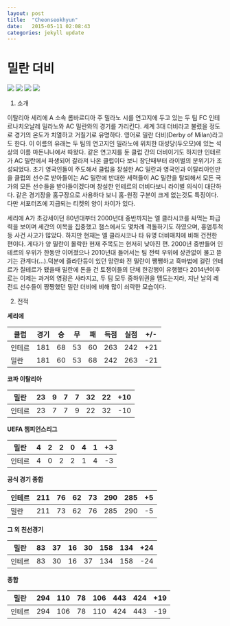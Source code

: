 ```yaml
---
layout: post
title:  "Cheonseokhyun"
date:   2015-05-11 02:08:43
categories: jekyll update
---
```


밀란 더비
=

![](http://image3.gamechosun.co.kr/wlwl_upload/dataroom/fifa3/2013/04/05/362653_1365155652.jpg)
![](http://postfiles7.naver.net/20140422_70/junhohot_1398148411292A9R4k_JPEG/Inter-Milan.jpg?type=w3)
![](http://www.forza27.com/wp-content/uploads/2014/06/Maldini-Ronaldo-2.jpg)
![](http://liberofootball.co.uk/wp-content/uploads/2012/10/sulley-ali-muntari-and-david-beckham-in-action-104074.jpg)

1. 소개

이탈리아 세리에 A 소속 롬바르디아 주 밀라노 시를 연고지에 두고 있는 두 팀 FC 인테르나치오날레 밀라노와 AC 밀란와의 경기를 가리킨다. 세계 3대 더비라고 불렸을 정도로 경기의 온도가 치열하고 거칠기로 유명하다. 영어로 밀란 더비(Derby of Milan)라고도 한다. 이 이름의 유래는 두 팀의 연고지인 밀라노에 위치한 대성당(두오모)에 있는 석상의 이름 마돈니나에서 따왔다. 같은 연고지를 둔 클럽 간의 더비이기도 하지만 인테르가 AC 밀란에서 파생되어 갈라져 나온 클럽이다 보니 창단때부터 라이벌의 분위기가 조성되었다. 초기 영국인들이 주도해서 클럽을 창설한 AC 밀란과 영국인과 이탈리아인만을 클럽의 선수로 받아들이는 AC 밀란에 반대한 세력들이 AC 밀란을 탈퇴해서 모든 국가의 모든 선수들을 받아들이겠다며 창설한 인테르의 더비다보니 라이벌 의식이 대단하다. 같은 경기장을 홈구장으로 사용하다 보니 홈-원정 구분이 크게 없는것도 특징이다. 다만 서포터즈에 지급되는 티켓의 양이 차이가 있다.

세리에 A가 초강세이던 80년대부터 2000년대 중반까지는 엘 클라시코를 싸먹는 파급력을 보이며 세간의 이목을 집중했고 챔스에서도 몇차례 격돌하기도 하였으며, 홍염투척등 사건 사고가 많았다. 하지만 현재는 엘 클라시코나 타 유명 더비매치에 비해 건전한 편이다. 게다가 양 밀란이 몰락한 현재 주목도는 현저히 낮아진 편. 2000년 중반들어 인테르의 우위가 한동안 이어졌으나 2010년대 들어서는 팀 전력 우위에 상관없이 물고 뜯기는 관계다(...).덕분에 즐라탄등이 있던 망란화 전 밀란이 쨍쨍하고 흑마법에 걸린 인테르가 칠테르가 됐을때 밀란에 돈을 건 토쟁이들의 단체 한강행이 유행했다
2014년이후로는 이제는 과거의 영광은 사라지고, 두 팀 모두 중하위권을 맴도는지라, 지난 날의 레전드 선수들이 짱짱했던 밀란 더비에 비해 많이 쇠락한 모습이다.

2. 전적

**세리에**

클럽 	|경기 	|승 	|무 	|패 	|득점 	|실점 	|+/-
--------|-------|-------|-------|-------|-------|-------|----
인테르 	|181 	|68 	|53 	|60 	|263 	|242 	|+21
밀란 	|181 	|60 	|53 	|68 	|242 	|263 	|-21

**코파 이탈리아**

밀란 	|23 	|9 	|7 	|7 	|32 	|22 	|+10
--------|-------|-------|-------|-------|-------|-------|----
인테르 	|23 	|7 	|7 	|9 	|22 	|32 	|-10

**UEFA 챔피언스리그**

밀란 	|4 	|2 	|2 	|0 	|4 	|1 	|+3
--------|-------|-------|-------|-------|-------|-------|----
인테르 	|4 	|0 	|2 	|2 	|1 	|4 	|-3

**공식 경기 종합**

인테르 	|211 	|76 	|62 	|73 	|290 	|285 	|+5
--------|-------|-------|-------|-------|-------|-------|----
밀란 	|211 	|73 	|62 	|76 	|285 	|290 	|-5

**그 외 친선경기**

밀란 	|83 	|37 	|16 	|30 	|158 	|134 	|+24
--------|-------|-------|-------|-------|-------|-------|----
인테르 	|83 	|30 	|16 	|37 	|134 	|158 	|-24

**종합**

밀란 	|294 	|110 	|78 	|106 	|443 	|424 	|+19
--------|-------|-------|-------|-------|-------|-------|----
인테르 	|294 	|106 	|78 	|110 	|424 	|443 	|-19



